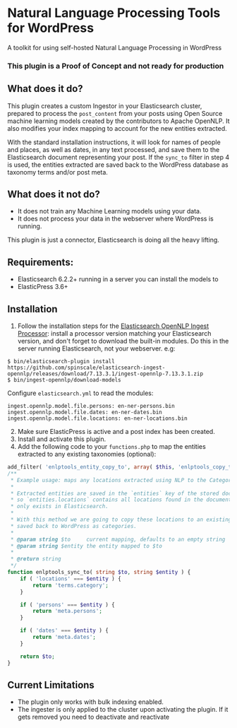 # Natural Language Processing Tools for WordPress
A toolkit for using self-hosted Natural Language Processing in WordPress

### This plugin is a Proof of Concept and not ready for production

## What does it do?
This plugin creates a custom Ingestor in your Elasticsearch cluster, prepared to process the `post_content` from your posts using Open Source machine learning models created by the contributors to Apache OpenNLP. It also modifies your index mapping to account for the new entities extracted. 

With the standard installation instructions, it will look for names of people and places, as well as dates, in any text processed, and save them to the Elasticsearch document representing your post. If the `sync_to` filter in step 4 is used, the entities extracted are saved back to the WordPress database as taxonomy terms and/or post meta.

## What does it not do?
- It does not train any Machine Learning models using your data.
- It does not process your data in the webserver where WordPress is running. 

This plugin is just a connector, Elasticsearch is doing all the heavy lifting.

## Requirements:
- Elasticsearch 6.2.2+ running in a server you can install the models to
- ElasticPress 3.6+

## Installation
1. Follow the installation steps for the [Elasticsearch OpenNLP Ingest Processor](https://github.com/spinscale/elasticsearch-ingest-opennlp): install a processor version matching your Elasticsearch version, and don't forget to download the built-in modules. Do this in the server running Elasticsearch, not your webserver. e.g:

```
$ bin/elasticsearch-plugin install https://github.com/spinscale/elasticsearch-ingest-opennlp/releases/download/7.13.3.1/ingest-opennlp-7.13.3.1.zip
$ bin/ingest-opennlp/download-models
```

Configure `elasticsearch.yml` to read the modules:
```
ingest.opennlp.model.file.persons: en-ner-persons.bin
ingest.opennlp.model.file.dates: en-ner-dates.bin
ingest.opennlp.model.file.locations: en-ner-locations.bin
```

2. Make sure ElasticPress is active and a post index has been created.
3. Install and activate this plugin.
4. Add the following code to your `functions.php` to map the entities extracted to any existing taxonomies (optional):

```php
add_filter( 'enlptools_entity_copy_to', array( $this, 'enlptools_copy_to' ), 10, 2 );
/**
 * Example usage: maps any locations extracted using NLP to the Category taxonomy
 *
 * Extracted entities are saved in the `entities` key of the stored document in Elasticsearch
 * so `entities.locations` contains all locations found in the document. However, this content
 * only exists in Elasticsearch.
 *
 * With this method we are going to copy these locations to an existing taxonomy so they can be
 * saved back to WordPress as categories.
 *
 * @param string $to     current mapping, defaults to an empty string
 * @param string $entity the entity mapped to $to
 *
 * @return string
 */
function enlptools_sync_to( string $to, string $entity ) {
    if ( 'locations' === $entity ) {
        return 'terms.category';
    }

    if ( 'persons' === $entity ) {
        return 'meta.persons';
    }

    if ( 'dates' === $entity ) {
        return 'meta.dates';
    }

    return $to;
}
```

## Current Limitations
- The plugin only works with bulk indexing enabled.
- The ingester is only applied to the cluster upon activating the plugin. If it gets removed you need to deactivate
  and reactivate
